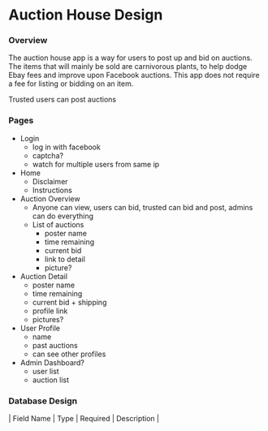 # Auction House Design

### Overview
The auction house app is a way for users to post up and bid on auctions. The items that will mainly be sold are carnivorous plants, to help dodge Ebay fees and improve upon Facebook auctions. This app does not require a fee for listing or bidding on an item.

Trusted users can post auctions

### Pages
- Login
    - log in with facebook
    - captcha?
    - watch for multiple users from same ip
- Home
    - Disclaimer
    - Instructions
- Auction Overview
    - Anyone can view, users can bid, trusted can bid and post, admins can do everything
    - List of auctions
        - poster name
        - time remaining
        - current bid
        - link to detail
        - picture?
- Auction Detail
    - poster name
    - time remaining
    - current bid + shipping
    - profile link
    - pictures?
- User Profile
    - name
    - past auctions
    - can see other profiles
- Admin Dashboard?
    - user list
    - auction list

### Database Design
| Field Name | Type | Required | Description |
